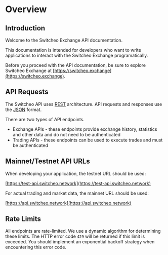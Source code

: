 # Overview

## Introduction

Welcome to the Switcheo Exchange API documentation.

This documentation is intended for developers who want to write applications to interact with the
Switcheo Exchange programatically.

Before you proceed with the API documentation, be sure to explore Switcheo Exchange at
[https://switcheo.exchange](https://switcheo.exchange).

## API Requests

The Switcheo API uses [REST](https://en.wikipedia.org/wiki/Representational_state_transfer) architecture.
API requests and responses use the [JSON](https://www.json.org/) format.

There are two types of API endpoints.

- Exchange APIs - these endpoints provide exchange history, statistics and other data and do not need to be authenticated
- Trading APIs - these endpoints can be used to execute trades and must be authenticated

## Mainnet/Testnet API URLs

When developing your application, the testnet URL should be used:

[https://test-api.switcheo.network](https://test-api.switcheo.network)

For actual trading and market data, the mainnet URL should be used:

[https://api.switcheo.network](https://api.switcheo.network)

## Rate Limits

All endpoints are rate-limited. We use a dynamic algorithm for determining these limits. The HTTP error code `429` will
be returned if this limit is exceeded. You should implement an exponential backoff strategy when encountering this error code.
